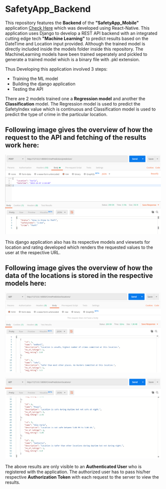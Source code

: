 # SafetyApp_Backend

This repository features the <b>Backend</b> of the <b>"SafetyApp_Mobile"</b> application [Check Here](https://github.com/sourabbanka22/SafetyApp_Mobile)  which was developed using React-Native.
This application uses Django to develop a REST API backend with an integrated cutting edge tech <b>"Machine Learning"</b> to predict results based on the DateTime and Location input provided. Although the trained model is directly included inside the models folder 
inside this repository. The MachineLearning models have been trained seperately and pickled to generate a trained model
which is a binary file with .pkl extension.

Thus Developing this application involved 3 steps:
- Training the ML model
- Building the django application
- Testing the API

There are 2 models trained one a <b>Regression model</b> and another the <b>Classification</b> model. The Regression model is used
to predict the SafetyIndex value which is continuous and Classification model is used to predict the type of crime 
in the particular location.

## Following image gives the overview of how the request to the API and fetching of the results work here:
<p align="center">
  <img src="./Screenshots/Prediction.PNG" title="Predicting Crime and Safety Index Value">
</p>

This django application also has its respective models and viewsets for location and rating developed which renders the requested
values to the user at the respective URL.

## Following image gives the overview of how the data of the locations is stored in the respective models here:

<p align="center">
  <img src="./Screenshots/Locations1.PNG" title="Location List">
</p>
<p align="center">
  <img src="./Screenshots/Locations2.PNG" title="Location List">
</p>

The above results are only visible to an <b>Authenticated User</b> who is registered with the application. The authorized user has to pass his/her respective <b>Authorization Token</b> with each request to the server to view the results.
